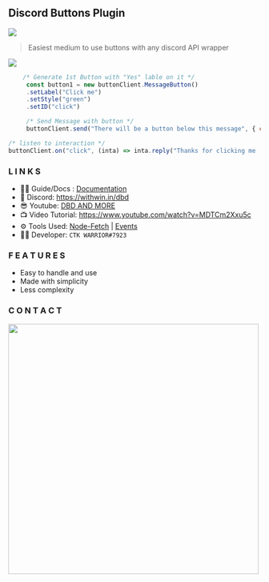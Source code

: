 ## Discord Buttons Plugin
<a href="https://www.npmjs.com/package/discord-buttons-plugin"><img src="https://nodei.co/npm/discord-buttons-plugin.png?downloads=true&stars=true"></a>

> Easiest medium to use buttons with any discord API wrapper

![](https://cdn.discordapp.com/attachments/675669552796925987/850836437346549860/unknown.png)


```js
    /* Generate 1st Button with "Yes" lable on it */
	 const button1 = new buttonClient.MessageButton()
	 .setLabel("Click me")
	 .setStyle("green")
	 .setID("click")
```
```js
     /* Send Message with button */
     buttonClient.send("There will be a button below this message", { channel: "CHANNEL ID", buttons: [ [button] ]})
```

```js
/* listen to interaction */
buttonClient.on("click", (inta) => inta.reply("Thanks for clicking me :3")) //emits whenever the button is clicked
```

### L I N K S
- 🐱‍💻 Guide/Docs : [Documentation](https://app.gitbook.com/@ctk-doc/s/discord-buttons-plugin/)
- 💬 Discord: https://withwin.in/dbd
- 😎 Youtube: [DBD AND MORE](https://www.youtube.com/channel/UClAFgotVhZ1DGvN57EMY7fA)
- 📺 Video Tutorial: https://www.youtube.com/watch?v=MDTCm2Xxu5c
- ⚙ Tools Used: [Node-Fetch](https://www.npmjs.com/search?q=node%20fetch) | [Events](https://www.npmjs.com/package/events)
- 👩‍💻 Developer: `CTK WARRIOR#7923`

### F E A T U R E S
- Easy to handle and use
- Made with simplicity
- Less complexity

### C O N T A C T
<a href="https://withwin.in/dbd"><img src="https://discord.com/api/guilds/598122945604354053/widget.png?style=banner2" width="500"></a>
